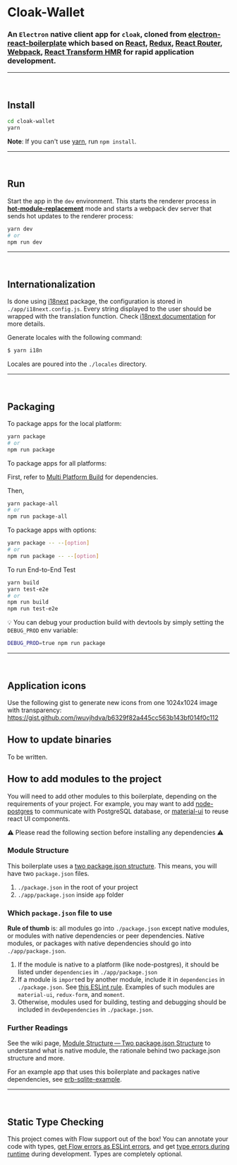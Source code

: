# Cloak-Wallet

### An `Electron` native client app for `cloak`, cloned from [electron-react-boilerplate](https://github.com/chentsulin/electron-react-boilerplate) which  based on [React](https://facebook.github.io/react/), [Redux](https://github.com/reactjs/redux), [React Router](https://github.com/reactjs/react-router), [Webpack](http://webpack.github.io/docs/), [React Transform HMR](https://github.com/gaearon/react-transform-hmr) for rapid application development.

<hr><br>

## Install

```bash
cd cloak-wallet
yarn
```
**Note**: If you can't use [yarn](https://github.com/yarnpkg/yarn), run `npm install`.

<hr><br>

## Run

Start the app in the `dev` environment. This starts the renderer process in [**hot-module-replacement**](https://webpack.js.org/guides/hmr-react/) mode and starts a webpack dev server that sends hot updates to the renderer process:

```bash
yarn dev
# or
npm run dev
```
<hr><br>

## Internationalization
Is done using [i18next](https://www.i18next.com/) package, the configuration is stored in `./app/i18next.config.js`.
Every string displayed to the user should be wrapped with the translation function. Check [i18next documentation](https://www.i18next.com/) for
more details.

Generate locales with the following command:

```bash
$ yarn i18n
```
Locales are poured into the `./locales` directory.
<hr><br>

## Packaging

To package apps for the local platform:

```bash
yarn package 
# or
npm run package
```

To package apps for all platforms:

First, refer to [Multi Platform Build](https://www.electron.build/multi-platform-build) for dependencies.

Then,
```bash
yarn package-all
# or
npm run package-all
```

To package apps with options:

```bash
yarn package -- --[option]
# or
npm run package -- --[option]
```

To run End-to-End Test

```bash
yarn build
yarn test-e2e
# or
npm run build
npm run test-e2e
```

:bulb: You can debug your production build with devtools by simply setting the `DEBUG_PROD` env variable:
```bash
DEBUG_PROD=true npm run package
```
<hr><br>

## Application icons
Use the following gist to generate new icons from one 1024x1024 image with transparency:
https://gist.github.com/iwuvjhdva/b6329f82a445cc563b143bf014f0c112

## How to update binaries
To be written.

## How to add modules to the project

You will need to add other modules to this boilerplate, depending on the requirements of your project. For example, you may want to add [node-postgres](https://github.com/brianc/node-postgres) to communicate with PostgreSQL database, or 
[material-ui](http://www.material-ui.com/) to reuse react UI components.

⚠️ Please read the following section before installing any dependencies ⚠️

### Module Structure

This boilerplate uses a [two package.json structure](https://github.com/electron-userland/electron-builder/wiki/Two-package.json-Structure). This means, you will have two `package.json` files.

1. `./package.json` in the root of your project
1. `./app/package.json` inside `app` folder

### Which `package.json` file to use

**Rule of thumb** is: all modules go into `./package.json` except native modules, or modules with native dependencies or peer dependencies. Native modules, or packages with native dependencies should go into `./app/package.json`.

1. If the module is native to a platform (like node-postgres), it should be listed under `dependencies` in `./app/package.json`
2. If a module is `import`ed by another module, include it in `dependencies` in `./package.json`.   See [this ESLint rule](https://github.com/benmosher/eslint-plugin-import/blob/master/docs/rules/no-extraneous-dependencies.md). Examples of such modules are `material-ui`, `redux-form`, and `moment`.
3. Otherwise, modules used for building, testing and debugging should be included in `devDependencies` in `./package.json`.

### Further Readings

See the wiki page, [Module Structure — Two package.json Structure](https://github.com/chentsulin/electron-react-boilerplate/wiki/Module-Structure----Two-package.json-Structure) to understand what is native module, the rationale behind two package.json structure and more.

For an example app that uses this boilerplate and packages native dependencies, see [erb-sqlite-example](https://github.com/amilajack/erb-sqlite-example).

<hr><br>


## Static Type Checking
This project comes with Flow support out of the box! You can annotate your code with types, [get Flow errors as ESLint errors](https://github.com/amilajack/eslint-plugin-flowtype-errors), and get [type errors during runtime](https://github.com/codemix/flow-runtime) during development. Types are completely optional.
